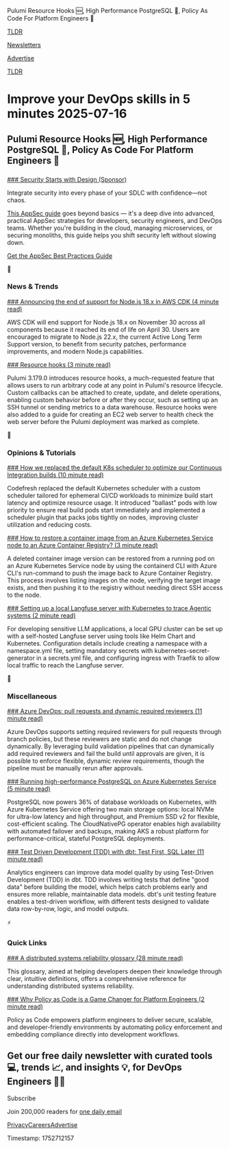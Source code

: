 Pulumi Resource Hooks 🆕, High Performance PostgreSQL 🐎, Policy As Code For Platform Engineers 🧱

[TLDR](/)

[Newsletters](/newsletters)

[Advertise](https://advertise.tldr.tech/)

[TLDR](/)

# Improve your DevOps skills in 5 minutes 2025-07-16

## Pulumi Resource Hooks 🆕, High Performance PostgreSQL 🐎, Policy As Code For Platform Engineers 🧱

### 

[### Security Starts with Design (Sponsor)](https://www.wiz.io/lp/appsec-best-practices-cheat-sheet?utm_source=tldr-devops&amp;utm_medium=paid-email&amp;utm_campaign=FY26Q2_INB_FORM_AppSec-Best-Practices-Cheat-Sheet&amp;sfcid=701Py00000Osn4PIAR&amp;utm_term=FY26Q2-tldr-devops-nl&amp;utm_content=AppSecBestPractices)

Integrate security into every phase of your SDLC with confidence—not chaos.

[This AppSec guide](https://www.wiz.io/lp/appsec-best-practices-cheat-sheet?utm_source=tldr-devops&utm_medium=paid-email&utm_campaign=FY26Q2_INB_FORM_AppSec-Best-Practices-Cheat-Sheet&sfcid=701Py00000Osn4PIAR&utm_term=FY26Q2-tldr-devops-nl&utm_content=AppSecBestPractices) goes beyond basics — it's a deep dive into advanced, practical AppSec strategies for developers, security engineers, and DevOps teams. Whether you're building in the cloud, managing microservices, or securing monoliths, this guide helps you shift security left without slowing down.

[Get the AppSec Best Practices Guide](https://www.wiz.io/lp/appsec-best-practices-cheat-sheet?utm_source=tldr-devops&utm_medium=paid-email&utm_campaign=FY26Q2_INB_FORM_AppSec-Best-Practices-Cheat-Sheet&sfcid=701Py00000Osn4PIAR&utm_term=FY26Q2-tldr-devops-nl&utm_content=AppSecBestPractices)

📱

### News & Trends

[### Announcing the end of support for Node.js 18.x in AWS CDK (4 minute read)](https://aws.amazon.com/blogs/devops/announcing-the-end-of-support-for-node-js-18-x-in-aws-cdk/?utm_source=tldrdevops)

AWS CDK will end support for Node.js 18.x on November 30 across all components because it reached its end of life on April 30. Users are encouraged to migrate to Node.js 22.x, the current Active Long Term Support version, to benefit from security patches, performance improvements, and modern Node.js capabilities.

[### Resource hooks (3 minute read)](https://www.pulumi.com/blog/resource-hooks/?utm_source=tldrdevops)

Pulumi 3.179.0 introduces resource hooks, a much-requested feature that allows users to run arbitrary code at any point in Pulumi's resource lifecycle. Custom callbacks can be attached to create, update, and delete operations, enabling custom behavior before or after they occur, such as setting up an SSH tunnel or sending metrics to a data warehouse. Resource hooks were also added to a guide for creating an EC2 web server to health check the web server before the Pulumi deployment was marked as complete.

🚀

### Opinions & Tutorials

[### How we replaced the default K8s scheduler to optimize our Continuous Integration builds (10 minute read)](https://codefresh.io/blog/custom-k8s-scheduler-continuous-integration/?utm_source=tldrdevops)

Codefresh replaced the default Kubernetes scheduler with a custom scheduler tailored for ephemeral CI/CD workloads to minimize build start latency and optimize resource usage. It introduced "ballast" pods with low priority to ensure real build pods start immediately and implemented a scheduler plugin that packs jobs tightly on nodes, improving cluster utilization and reducing costs.

[### How to restore a container image from an Azure Kubernetes Service node to an Azure Container Registry? (3 minute read)](https://www.danielstechblog.io/how-to-restore-a-container-image-from-an-azure-kubernetes-service-node-to-an-azure-container-registry/?utm_source=tldrdevops)

A deleted container image version can be restored from a running pod on an Azure Kubernetes Service node by using the containerd CLI with Azure CLI's run-command to push the image back to Azure Container Registry. This process involves listing images on the node, verifying the target image exists, and then pushing it to the registry without needing direct SSH access to the node.

[### Setting up a local Langfuse server with Kubernetes to trace Agentic systems (2 minute read)](https://xebia.com/blog/setting-up-local-langfuse-server/?utm_source=tldrdevops)

For developing sensitive LLM applications, a local GPU cluster can be set up with a self-hosted Langfuse server using tools like Helm Chart and Kubernetes. Configuration details include creating a namespace with a namespace.yml file, setting mandatory secrets with kubernetes-secret-generator in a secrets.yml file, and configuring ingress with Traefik to allow local traffic to reach the Langfuse server.

🎁

### Miscellaneous

[### Azure DevOps: pull requests and dynamic required reviewers (11 minute read)](https://johnnyreilly.com/azure-devops-pull-requests-dynamic-required-reviewers?utm_source=tldrdevops)

Azure DevOps supports setting required reviewers for pull requests through branch policies, but these reviewers are static and do not change dynamically. By leveraging build validation pipelines that can dynamically add required reviewers and fail the build until approvals are given, it is possible to enforce flexible, dynamic review requirements, though the pipeline must be manually rerun after approvals.

[### Running high-performance PostgreSQL on Azure Kubernetes Service (5 minute read)](https://azure.microsoft.com/en-us/blog/running-high-performance-postgresql-on-azure-kubernetes-service/?utm_source=tldrdevops)

PostgreSQL now powers 36% of database workloads on Kubernetes, with Azure Kubernetes Service offering two main storage options: local NVMe for ultra-low latency and high throughput, and Premium SSD v2 for flexible, cost-efficient scaling. The CloudNativePG operator enables high availability with automated failover and backups, making AKS a robust platform for performance-critical, stateful PostgreSQL deployments.

[### Test Driven Development (TDD) with dbt: Test First, SQL Later (11 minute read)](https://xebia.com/blog/test-driven-development-tdd-with-dbt/?utm_source=tldrdevops)

Analytics engineers can improve data model quality by using Test-Driven Development (TDD) in dbt. TDD involves writing tests that define "good data" before building the model, which helps catch problems early and ensures more reliable, maintainable data models. dbt's unit testing feature enables a test-driven workflow, with different tests designed to validate data row-by-row, logic, and model outputs.

⚡️

### Quick Links

[### A distributed systems reliability glossary (28 minute read)](https://antithesis.com/resources/reliability_glossary/?utm_source=tldrdevops)

This glossary, aimed at helping developers deepen their knowledge through clear, intuitive definitions, offers a comprehensive reference for understanding distributed systems reliability.

[### Why Policy as Code is a Game Changer for Platform Engineers (2 minute read)](https://nirmata.com/2025/05/13/why-policy-as-code-is-a-game-changer-for-platform-engineers/?utm_source=tldrdevops)

Policy as Code empowers platform engineers to deliver secure, scalable, and developer-friendly environments by automating policy enforcement and embedding compliance directly into development workflows.

## Get our free daily newsletter with curated tools 💻, trends 📈, and insights 💡, for DevOps Engineers 👨‍💻

Subscribe

Join 200,000 readers for [one daily email](/api/latest/devops)

[Privacy](/privacy)[Careers](https://jobs.ashbyhq.com/tldr.tech)[Advertise](/devops/advertise)

Timestamp: 1752712157